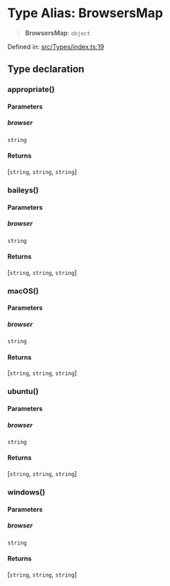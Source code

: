 # Type Alias: BrowsersMap

> **BrowsersMap**: `object`

Defined in: [src/Types/index.ts:19](https://github.com/Fokusdotid/bail/blob/99acc683da8779d62a0509bb4108fdb35cb2b061/src/Types/index.ts#L19)

## Type declaration

### appropriate()

#### Parameters

##### browser

`string`

#### Returns

\[`string`, `string`, `string`\]

### baileys()

#### Parameters

##### browser

`string`

#### Returns

\[`string`, `string`, `string`\]

### macOS()

#### Parameters

##### browser

`string`

#### Returns

\[`string`, `string`, `string`\]

### ubuntu()

#### Parameters

##### browser

`string`

#### Returns

\[`string`, `string`, `string`\]

### windows()

#### Parameters

##### browser

`string`

#### Returns

\[`string`, `string`, `string`\]
